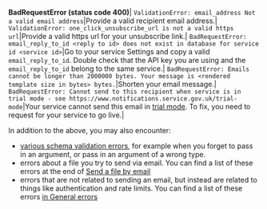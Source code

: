 **BadRequestError (status code 400)**|
`ValidationError: email_address Not a valid email address`|Provide a valid recipient email address.|
`ValidationError: one_click_unsubscribe_url is not a valid https url`|Provide a valid https url for your unsubscribe link.|
`BadRequestError: email_reply_to_id <reply to id> does not exist in database for service id <service id>`|Go to your service Settings and copy a valid `email_reply_to_id`. Double check that the API key you are using and the `email_reply_to_id` belong to the same service.|
`BadRequestError: Emails cannot be longer than 2000000 bytes. Your message is <rendered template size in bytes> bytes.`|Shorten your email message.|
`BadRequestError: Cannot send to this recipient when service is in trial mode - see https://www.notifications.service.gov.uk/trial-mode`|Your service cannot send this email in [trial mode](https://www.notifications.service.gov.uk/using-notify/trial-mode). To fix, you need to request for your service to go live.|

In addition to the above, you may also encounter:

* [various schema validation errors](#schema-validation-errors), for example when you forget to pass in an argument, or pass in an argument of a wrong type.
* errors about a file you try to send via email. You can find a list of these errors at the end of [Send a file by email](#send-a-file-by-email)
* errors that are not related to sending an email, but instead are related to things like authentication and rate limits. You can find a list of these errors [in General errors](#general-errors)